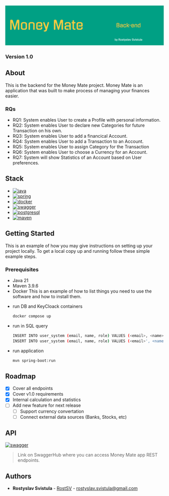

![readme logo](https://github.com/RostSV/finance-tracker-app/blob/main/backend.png?raw=true)

### Version 1.0

## About
This is the backend for the Money Mate project. Money Mate is an application that was built to make process of managing your finances easier.


### RQs
- RQ1: System enables User to create a Profile with personal information.
- RQ2: System enables User to declare new Categories for future Transaction on his own.
- RQ3: System enables User to add a financical Account.
- RQ4: System enables User to add a Transaction to an Account.
- RQ5: System enables User to assign Category for the Transaction
- RQ6: System enables User to choose a Currency for an Account.
- RQ7: System will show Statistics of an Account based on User preferences.



## Stack


* [![java][Java]][Java-url]
* [![spring][Spring]][Spring-url]
* [![docker][Docker]][Docker-url]
* [![swagger][Swagger]][Swagger-url]
* [![postgresql][PostgreSQL]][PostgreSQL-url]
* [![maven][Maven]][Maven-url]


## Getting Started

This is an example of how you may give instructions on setting up your project locally.
To get a local copy up and running follow these simple example steps.

### Prerequisites

- Java 21
- Maven 3.9.6
- Docker
This is an example of how to list things you need to use the software and how to install them.
* run DB and KeyCloack containers
  ```sh
  docker compose up
  ```

* run in SQL query
    ```sh
    INSERT INTO user_system (email, name, role) VALUES (<email>, <name>, USER)
    INSERT INTO user_system (email, name, role) VALUES (<email>', <name>, ADMIN)
    ```

* run application
    ```sh
    mvn spring-boot:run
    ```




## Roadmap

- [x] Cover all endpoints
- [x] Cover v1.0 requirements
- [X] Internal calculation and statistics
- [ ] Add new feature for next release
    - [ ] Support currency convertation
    - [ ] Connect external data sources (Banks, Stocks, etc)
  
## API 
[![swagger][Swagger]][endpoints]
> Link on SwaggerHub where you can access Money Mate app REST endpoints. 



## Authors

- **Rostyslav Svistula** - [RostSV](https://github.com/RostSV) - rostyslav.svistula@gmail.com




[Java]: https://img.shields.io/badge/java-%23ED8B00.svg?style=for-the-badge&logo=openjdk&logoColor=white
[Java-url]: https://www.oracle.com/java/

[Spring]: https://img.shields.io/badge/Spring-6DB33F?style=for-the-badge&logo=spring&logoColor=white
[Spring-url]: https://spring.io/

[Maven]:https://img.shields.io/badge/apache_maven-C71A36?style=for-the-badge&logo=apachemaven&logoColor=white/
[Maven-url]: https://maven.apache.org/

[PostgreSQL]: https://img.shields.io/badge/postgres-%23316192.svg?style=for-the-badge&logo=postgresql&logoColor=white
[PostgreSQL-url]: https://www.postgresql.org/

[Docker]: https://img.shields.io/badge/docker-%230db7ed.svg?style=for-the-badge&logo=docker&logoColor=white
[Docker-url]: https://www.docker.com/

[Swagger]: https://img.shields.io/badge/-Swagger-%23Clojure?style=for-the-badge&logo=swagger&logoColor=white/
[Swagger-url]: https://swagger.io/

[endpoints]: https://app.swaggerhub.com/apis/RostyslavSvistula/moneymate-api/1.0.0/

